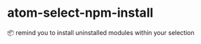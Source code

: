 # atom-select-npm-install

:package: remind you to install uninstalled modules within your selection
